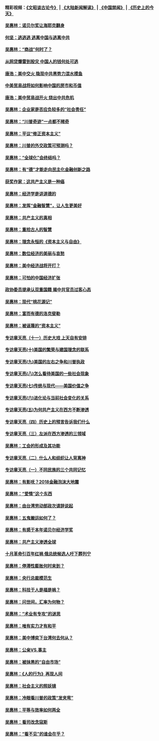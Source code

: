 #### 精彩视频：[《文昭谈古论今》](https://github.com/gfw-breaker/wenzhao/blob/master/README.md?t=01161830) | [《大陆新闻解读》](https://github.com/gfw-breaker/ntdtv-comedy/blob/master/README.md?t=01161830) | [《中国禁闻》](https://github.com/gfw-breaker/ntdtv-news/blob/master/README.md?t=01161830) | [《历史上的今天》](https://github.com/gfw-breaker/today-in-history/blob/master/README.md?t=01161830) 

#### [吴惠林：诺贝尔奖让海耶克翻身](../pages/nsc423/n10890049.md?t=01161830) 

#### [何坚：逃逃逃 逃离中国与逃离中共](../pages/nsc423/n10592891.md?t=01161830) 

#### [吴惠林：“商战”何时了？](../pages/nsc423/n10573558.md?t=01161830) 

#### [从网贷爆雷到股灾 中国人的钱何处可逃](../pages/nsc423/n10572800.md?t=01161830) 

#### [唐浩：美中交火 隐现中共黑势力混水摸鱼](../pages/nsc423/n10544040.md?t=01161830) 

#### [中美贸易战将如何影响中国的房市和币值](../pages/nsc423/n10543697.md?t=01161830) 

#### [唐浩：美中贸易战开火 烧出中共危机](../pages/nsc423/n10540126.md?t=01161830) 

#### [吴惠林：企业家是否应负较多的“社会责任”](../pages/nsc423/n10535022.md?t=01161830) 

#### [吴惠林：“川普奇迹”一点都不稀奇](../pages/nsc423/n10512808.md?t=01161830) 

#### [吴惠林：平议“修正资本主义”](../pages/nsc423/n10495724.md?t=01161830) 

#### [吴惠林：川普的外交政策可预测吗？](../pages/nsc423/n10462387.md?t=01161830) 

#### [吴惠林：“全球化”会终结吗？](../pages/nsc423/n10452838.md?t=01161830) 

#### [吴惠林：有“德”才能走向民主化金融创新之路](../pages/nsc423/n10432292.md?t=01161830) 

#### [获奖作家：这共产主义是一种癌](../pages/nsc423/n10431541.md?t=01161830) 

#### [吴惠林：经济学是讲道德的](../pages/nsc423/n10398014.md?t=01161830) 

#### [吴惠林：发挥“金融智慧”，让人生更美好](../pages/nsc423/n10375019.md?t=01161830) 

#### [吴惠林：共产主义的真相](../pages/nsc423/n10351394.md?t=01161830) 

#### [吴惠林：重拾古人的智慧](../pages/nsc423/n10337691.md?t=01161830) 

#### [吴惠林：理念永恒的《资本主义与自由》](../pages/nsc423/n10316274.md?t=01161830) 

#### [吴惠林：数位经济的美丽与哀愁](../pages/nsc423/n10292946.md?t=01161830) 

#### [吴惠林：美中经济战将开打？](../pages/nsc423/n10258825.md?t=01161830) 

#### [吴惠林：可怕的中国经济扩张](../pages/nsc423/n10219147.md?t=01161830) 

#### [政协委员提承认双重国籍 揭中共官员过客心态](../pages/nsc423/n10208809.md?t=01161830) 

#### [吴惠林：现代“桃花源记”](../pages/nsc423/n10185234.md?t=01161830) 

#### [吴惠林：富而有德的洛克斐勒](../pages/nsc423/n10142264.md?t=01161830) 

#### [吴惠林：被诬蔑的“资本主义”](../pages/nsc423/n10124816.md?t=01161830) 

#### [专访章天亮（十一）历史大戏 上天自有安排](../pages/nsc423/n10094905.md?t=01161830) 

#### [专访章天亮(十)美国的繁荣与建国理念的联系](../pages/nsc423/n10094899.md?t=01161830) 

#### [专访章天亮(九)美国的左右之争和川普执政](../pages/nsc423/n10094889.md?t=01161830) 

#### [专访章天亮(八)怎么看待美国的一些社会现象](../pages/nsc423/n10094857.md?t=01161830) 

#### [专访章天亮(七)传统与现代——美国价值之争](../pages/nsc423/n10093140.md?t=01161830) 

#### [专访章天亮(六)进化论与当前社会变化的关系](../pages/nsc423/n10092036.md?t=01161830) 

#### [专访章天亮(五)为何共产主义在西方不断渗透](../pages/nsc423/n10083620.md?t=01161830) 

#### [专访章天亮（四）历史上的预言告诉我们什么](../pages/nsc423/n10083606.md?t=01161830) 

#### [专访章天亮（三）左派在西方渗透的三领域](../pages/nsc423/n10081115.md?t=01161830) 

#### [吴惠林：工会的形成及其功能](../pages/nsc423/n10080633.md?t=01161830) 

#### [专访章天亮（二）什么人和组织让人背离神](../pages/nsc423/n10076637.md?t=01161830) 

#### [专访章天亮（一）不同民族的三个共同记忆](../pages/nsc423/n10074188.md?t=01161830) 

#### [吴惠林：有影呒？2018金融泡沫大地震](../pages/nsc423/n10040534.md?t=01161830) 

#### [吴惠林：“爱情”这个东西](../pages/nsc423/n10019423.md?t=01161830) 

#### [吴惠林：由台湾劳动部政次请辞说起](../pages/nsc423/n9979679.md?t=01161830) 

#### [吴惠林：五鬼搬运如何了？](../pages/nsc423/n9925338.md?t=01161830) 

#### [吴惠林：有感于本年诺贝尔经济学奖](../pages/nsc423/n9871883.md?t=01161830) 

#### [吴惠林：共产主义渗透全球](../pages/nsc423/n9812748.md?t=01161830) 

#### [十月革命引百年红祸 俄总统候选人吁下葬列宁](../pages/nsc423/n9810182.md?t=01161830) 

#### [吴惠林：停滞性膨胀何时来到？](../pages/nsc423/n9764136.md?t=01161830) 

#### [吴惠林：央行总裁模范生](../pages/nsc423/n9728134.md?t=01161830) 

#### [吴惠林：科技于人是福是祸？](../pages/nsc423/n9672982.md?t=01161830) 

#### [吴惠林：问世间，汇率为何物？](../pages/nsc423/n9621788.md?t=01161830) 

#### [吴惠林：“术业有专攻”的迷思](../pages/nsc423/n9580363.md?t=01161830) 

#### [吴惠林：唯有实力才有和平](../pages/nsc423/n9529599.md?t=01161830) 

#### [吴惠林：美中博奕下台湾何去何从？](../pages/nsc423/n9483598.md?t=01161830) 

#### [吴惠林：公亲VS.事主](../pages/nsc423/n9425637.md?t=01161830) 

#### [吴惠林：被抹黑的“自由市场”](../pages/nsc423/n9351545.md?t=01161830) 

#### [吴惠林：《人的行为》再现人间](../pages/nsc423/n9296339.md?t=01161830) 

#### [吴惠林：社会主义的照妖镜](../pages/nsc423/n9243460.md?t=01161830) 

#### [吴惠林：冷眼看川普的政策“发夹弯”](../pages/nsc423/n9120684.md?t=01161830) 

#### [吴惠林：平等与效率如何两全](../pages/nsc423/n9075430.md?t=01161830) 

#### [吴惠林：看司改念寇斯](../pages/nsc423/n9024915.md?t=01161830) 

#### [吴惠林：“看不见”的谁会在乎？](../pages/nsc423/n8977488.md?t=01161830) 

